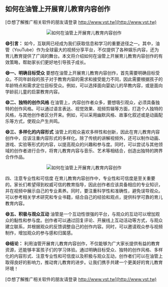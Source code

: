 ## **如何在油管上开展育儿教育内容创作**

[😍想了解推广相关软件的朋友请登录 http://www.vst.tw](http://www.vst.tw)

 <center><img src="https://vst.tw/MP4/tuiguang/png/1.png" alt="如何在油管上开展育儿教育内容创作"></center>

**😄引言：**
如今，互联网已经成为我们获取信息和学习的重要途径之一。其中，油管（YouTube）作为全球最大的视频分享平台，不仅提供了各种娱乐内容，还为育儿教育提供了广阔的舞台。本文将介绍如何在油管上开展育儿教育内容创作的有效策略，帮助家长们更好地引导孩子成长。

**😄一、明确目标受众**
要想在油管上开展育儿教育内容创作，首先需要明确目标受众。不同年龄段的孩子对于教育内容的需求和接受能力不同，因此需要根据孩子的年龄特点和需求定位目标受众。例如，可以选择面向婴幼儿的早教内容，或是面向学龄前儿童的启蒙教育内容。

**😄二、独特的创作风格**
在油管上，内容创作者众多，要想吸引观众，必须具备独特的创作风格。可以通过语言表达、视觉效果、视频剪辑等方面，打造个人独特的风格，与其他创作者区分开来。例如，可以采用幽默风格、故事化叙述或是动画配乐等方式，使观众产生共鸣。

**😄三、多样化的内容形式**
油管上的观众喜欢多样性和创新，因此在育儿教育内容创作中，应该注重内容形式的多样化。除了传统的讲解视频外，还可以制作动画、游戏、实验等形式的内容，以提高观众的兴趣和参与度。同时，可以尝试与其他领域的创作者进行合作，将育儿教育内容与音乐、艺术等相结合，创造出独特的跨界合作作品。

 <center><img src="https://vst.tw/MP4/tuiguang/png/2.png" alt="如何在油管上开展育儿教育内容创作"></center>

四、注意专业性和可信度
在育儿教育内容创作中，专业性和可信度是至关重要的。家长们希望得到权威可信的教育指导，因此创作者应该具备相应的专业知识，并在视频中展示自己的专业素养。同时，要注重科学性和准确性，避免误导观众。可以参考相关学术研究和专业书籍，结合自己的经验和观点，提供科学可靠的育儿教育内容。

**😄五、积极与观众互动**
油管是一个互动性很强的平台，与观众的互动可以增加观众的黏性和参与度。创作者可以通过回复评论、开展线上互动活动等方式，与观众建立联系，并根据观众的反馈调整自己的创作内容。同时，可以邀请观众参与视频制作，增加观众的参与感和归属感。

**😄结论：**
利用油管开展育儿教育内容创作，不仅能够为广大家长提供有益的教育资源，还能够丰富孩子们的学习体验。通过明确目标受众、独特的创作风格、多样化的内容形式、注意专业性和可信度以及积极与观众互动，创作者们可以在油管上取得良好的影响力，推动育儿教育的进步。让我们携手共建一个更美好的育儿教育环境！

[😍想了解推广相关软件的朋友请登录 http://www.vst.tw](http://www.vst.tw)



